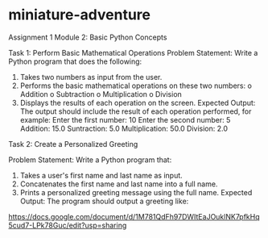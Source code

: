 # miniature-adventure
Assignment 1
Module 2: Basic Python Concepts

Task 1: Perform Basic Mathematical Operations
Problem Statement: Write a Python program that does the following:
1.  Takes two numbers as input from the user.
2.  Performs the basic mathematical operations on these two numbers:
o	Addition
o	Subtraction
o	Multiplication
o	Division
3.  Displays the results of each operation on the screen.
 Expected Output:
The output should include the result of each operation performed, for example:
Enter the first number: 10
Enter the second number: 5
Addition: 15.0
Suntraction: 5.0
Multiplication: 50.0
Division: 2.0

Task 2: Create a Personalized Greeting

Problem Statement: Write a Python program that:
1.  Takes a user's first name and last name as input.
2.  Concatenates the first name and last name into a full name.
3.  Prints a personalized greeting message using the full name.
Expected Output:
The program should output a greeting like:


https://docs.google.com/document/d/1M781QdFh97DWItEaJOuklNK7pfkHq5cud7-LPk78Guc/edit?usp=sharing
